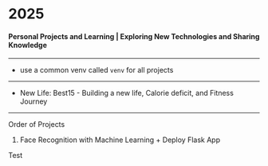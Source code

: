 # 2025
#### Personal Projects and Learning | Exploring New Technologies and Sharing Knowledge

---

- use a common venv called `venv` for all projects

--- 

- New Life: Best15 -  Building a new life, Calorie deficit, and Fitness Journey

---
Order of Projects

1. Face Recognition with Machine Learning + Deploy Flask App


Test
